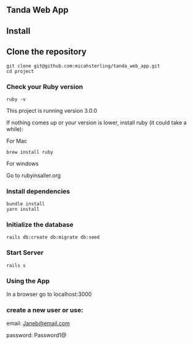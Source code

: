 ## Tanda Web App

## Install

## Clone the repository
```shell
git clone git@github.com:micahsterling/tanda_web_app.git
cd project
```
### Check your Ruby version

``` shell
ruby -v
```
This project is running version 3.0.0

If nothing comes up or your version is lower, install ruby (it could take a while):

For Mac
```shell
brew install ruby
```
For windows

Go to rubyinsaller.org

### Install dependencies
```shell
bundle install 
yarn install
```

### Initialize the database
```shell
rails db:create db:migrate db:seed
```
### Start Server
```shell
rails s
```
### Using the App
In a browser go to localhost:3000

### create a new user or use:

email: Janeb@email.com

password: Password1@

